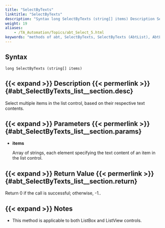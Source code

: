```yaml
--- 
title: "SelectByTexts"
linktitle: "SelectByTexts"
description: "Syntax long SelectByTexts (string[] items) Description Select multiple items in the list control, based on their respective text contents. Parameters items Array of strings, each element specifying ..."
weight: 19
aliases: 
    - /TA_Automation/Topics/abt_Select_5.html
keywords: "methods of abt, SelectByTexts, SelectByTexts (AbtList), AbtList, selectbytexts, abtlist selectbytexts, select multiple items in list by contents, select more than one items in list based on values"
---
```


## Syntax

`long SelectByTexts (string[] items)`

## {{< expand >}} Description {{< permerlink >}} {#abt_SelectByTexts_list__section.desc} 

Select multiple items in the list control, based on their respective text contents.

## {{< expand >}} Parameters {{< permerlink >}} {#abt_SelectByTexts_list__section.params} 

-   **items**

    Array of strings, each element specifying the text content of an item in the list control.


## {{< expand >}} Return Value {{< permerlink >}} {#abt_SelectByTexts_list__section.return} 

Return 0 if the call is successful; otherwise, -1..

## {{< expand >}} Notes

-   This method is applicable to both ListBox and ListView controls.




